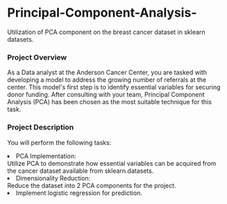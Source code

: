 # Principal-Component-Analysis-
Utilization of PCA component on the breast cancer dataset in sklearn datasets.

### Project Overview
As a Data analyst at the Anderson Cancer Center, you are tasked with developing a model to address the growing number of referrals at the center. This model's first step is to identify essential variables for securing donor funding. After consulting with your team, Principal Component Analysis (PCA) has been chosen as the most suitable technique for this task. 

### Project Description
You will perform the following tasks:
<li>PCA Implementation:</li> Utilize PCA to demonstrate how essential variables can be acquired from the cancer dataset available from sklearn.datasets.
<li>Dimensionality Reduction:</li> Reduce the dataset into 2 PCA components for the project.
<li>Implement logistic regression for prediction.</li>

